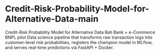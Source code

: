 # Credit-Risk-Probability-Model-for-Alternative-Data-main
Credit-Risk Probability Model for Alternative Data Bati Bank × e-Commerce BNPL pilot Data science pipeline that transforms raw transaction logs into customer-level risk probabilities, registers the champion model in MLflow, and serves real-time predictions via FastAPI + Docker.
